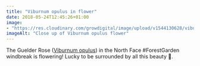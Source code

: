 ```yaml
---
title: "Viburnum opulus in flower"
date: 2018-05-24T12:45:26+01:00
image: 
- "https://res.cloudinary.com/growdigital/image/upload/v1544130628/viburnum-28428291178.jpg"
imageAlt: "Close up of Viburnum opulus flower"
---
```


The Guelder Rose ([Viburnum opulus](https://www.pfaf.org/user/Plant.aspx?LatinName=Viburnum+opulus)) in the North Face #ForestGarden windbreak is flowering! Lucky to be surrounded by all this beauty 🤩.
